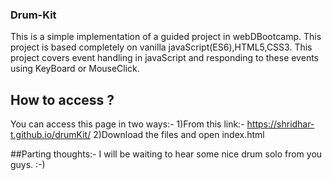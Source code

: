 ### Drum-Kit
This is a simple implementation of a guided project in webDBootcamp.
This project is based completely on vanilla javaScript(ES6),HTML5,CSS3.
This project covers event handling in javaScript and responding to these events using KeyBoard or MouseClick.

## How to access ?
You can access this page in two ways:-
1)From this link:-  https://shridhar-t.github.io/drumKit/
2)Download the files and open index.html 

##Parting thoughts:-
I will be waiting to hear some nice drum solo from you guys. :-)
